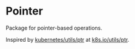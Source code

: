 # Pointer

Package for pointer-based operations.

Inspired by [kubernetes/utils/ptr](https://github.com/kubernetes/utils/tree/master/ptr) at [k8s.io/utils/ptr](https://pkg.go.dev/k8s.io/utils/ptr).
